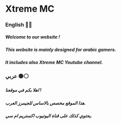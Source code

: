 # Xtreme MC
### English 🔵🔴
##### Welcome to our website !
##### This website is mainly designed for arabic gamers.
##### It includes also Xtreme MC Youtube channel.
### عربي 🟢⚪
##### اهلا بكم في موقعنا !
##### هذا الموقع مخصص بالاساس للجيمرز العرب.
##### يحتوي كذلك على قناة اليوتيوب اكستريم ام سي.